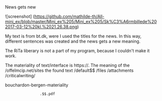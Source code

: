 
News gets new 

![screenshot] (https://github.com/mathilde-th/All-mini_ex/blob/master/Mini_ex%205/Mini_ex%205/Sk%C3%A6rmbillede%202017-03-12%20kl.%2021.26.38.png)

My text is from bt.dk, were I used the titles for the news. In this way, different sentences was created and the news gets a new meaning.

The RiTa liberary is not a part of my program, because I couldn't make it work.

The materiality of text/interface is https://. The meaning of the 
/offelmcip.net/sites
                  the found text
/default$$
/files
/attachments
/criticalwriting/

bouchardon-bergen-materiality

                    .$$.pdf 
